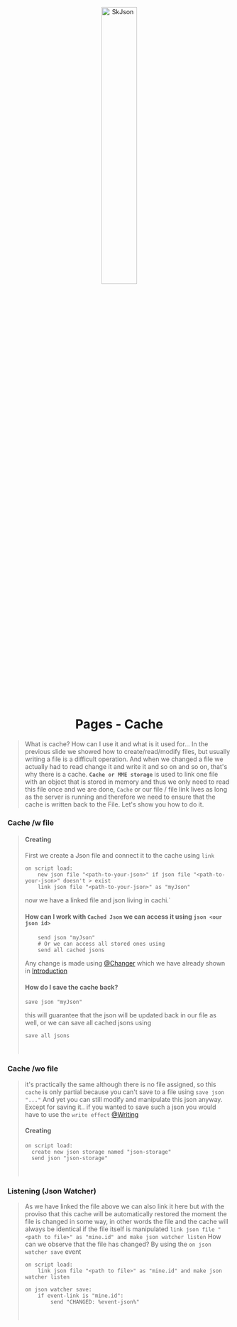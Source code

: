 <p align="center" style="align: center; text-align: center">
<img align="center" alt="SkJson" width="40%" src="https://skjson.xyz/imgs/skjson/banner.png">
</p>

<h1 align="center">Pages - Cache</h1>

>What is cache? How can I use it and what is it used for... In the previous slide we showed how to create/read/modify files, but usually writing a file is a difficult operation. And when we changed a file we actually had to read change it and write it and so on and so on, that's why there is a cache. **`Cache or MME storage`**
is used to link one file with an object that is stored in memory and thus we only need to read this file once and we are done, `Cache` or our file / file link lives as long as the server is running and therefore we need to ensure that the cache is written back to the File. Let's show you how to do it.

### Cache /w file
> #### Creating
> First we create a Json file and connect it to the cache using `link`
> ```applescript
> on script load:
>     new json file "<path-to-your-json>" if json file "<path-to-your-json>" doesn't > exist
>     link json file "<path-to-your-json>" as "myJson"
> ```
> now we have a linked file and json living in cachi.˙
> 
> #### How can I work with `Cached Json` we can access it using `json <our json id>`
> ```applescript
>     send json "myJson"
>     # Or we can access all stored ones using
>     send all cached jsons
> ```
>
> Any change is made using [@Changer](https://github.com/SkJsonTeam/skJson/wiki/1.-Introduction#changing-setremoveremove-all) which we have already shown in [Introduction](https://github.com/SkJsonTeam/skJson/wiki/1.-Introduction)
>
>
>#### How do I save the cache back?
>```applescript
>save json "myJson"
>```
>this will guarantee that the json will be updated back in our file as well, or we can save all cached jsons using
>```applescript
>save all jsons
>```
> ㅤ

### Cache /wo file
> it's practically the same although there is no file assigned, so this `cache` is only partial because you can't save to a file using `save json "..."` And yet you can still modify and manipulate this json anyway. Except for saving it.. if you wanted to save such a json you would have to use the `write effect` [@Writing](https://github.com/SkJsonTeam/skJson/wiki/4.-Files#writing)
>
> #### Creating
> ```applescript
> on script load:
> 	create new json storage named "json-storage"
> 	send json "json-storage"
> ```
> ㅤ

### Listening (Json Watcher)
> As we have linked the file above we can also link it here but with the proviso that this cache will be automatically restored the moment the file is changed in some way, in other words the file and the cache will always be identical if the file itself is manipulated
`link json file "<path to file>" as "mine.id" and make json watcher listen` How can we observe that the file has changed?
By using the `on json watcher save` event
> ```applescript
> on script load:
>     link json file "<path to file>" as "mine.id" and make json watcher listen
> 
> on json watcher save:
>     if event-link is "mine.id":
>         send "CHANGED: %event-json%"
> ```
>  ㅤ
